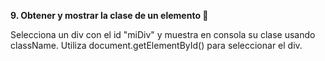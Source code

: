 **9. Obtener y mostrar la clase de un elemento 🧐**

Selecciona un div con el id "miDiv" y muestra en consola su clase usando className. Utiliza document.getElementById() para seleccionar el div.